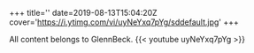 +++
title=''
date=2019-08-13T15:04:20Z
cover='https://i.ytimg.com/vi/uyNeYxq7pYg/sddefault.jpg'
+++

All content belongs to GlennBeck.
{{< youtube uyNeYxq7pYg >}}

